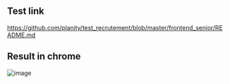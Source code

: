 ## Test link
https://github.com/planity/test_recrutement/blob/master/frontend_senior/README.md

## Result in chrome
![image](https://github.com/louiscasciodev/planity-test-front-end-senior/assets/55145958/a031761e-d4bc-4730-8226-1727f1cf97e2)
